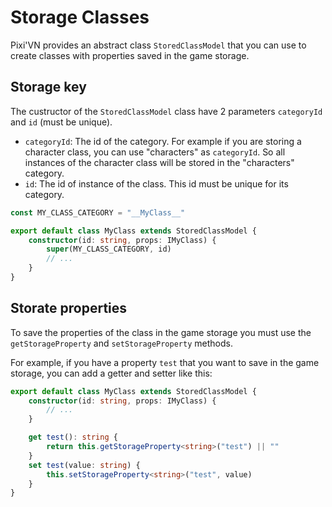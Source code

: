 # Storage Classes

Pixi'VN provides an abstract class `StoredClassModel` that you can use to create classes with properties saved in the game storage.

## Storage key

The custructor of the `StoredClassModel` class have 2 parameters `categoryId` and `id` (must be unique).

- `categoryId`: The id of the category. For example if you are storing a character class, you can use "characters" as `categoryId`. So all instances of the character class will be stored in the "characters" category.
- `id`: The id of instance of the class. This id must be unique for its category.

```typescript
const MY_CLASS_CATEGORY = "__MyClass__"

export default class MyClass extends StoredClassModel {
    constructor(id: string, props: IMyClass) {
        super(MY_CLASS_CATEGORY, id)
        // ...
    }
}
```

## Storate properties

To save the properties of the class in the game storage you must use the `getStorageProperty` and `setStorageProperty` methods.

For example, if you have a property `test` that you want to save in the game storage, you can add a getter and setter like this:

```typescript
export default class MyClass extends StoredClassModel {
    constructor(id: string, props: IMyClass) {
        // ...
    }

    get test(): string {
        return this.getStorageProperty<string>("test") || ""
    }
    set test(value: string) {
        this.setStorageProperty<string>("test", value)
    }
}
```
